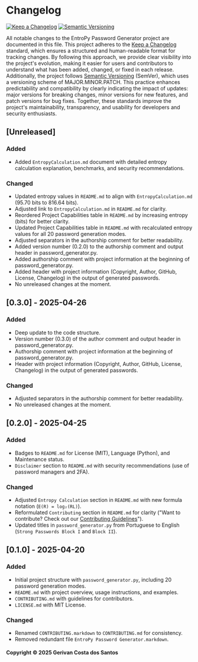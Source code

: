 # Changelog

[![Keep a Changelog](https://img.shields.io/badge/Keep%20a%20Changelog-1.0.0-orange)](https://keepachangelog.com/en/1.0.0/)
[![Semantic Versioning](https://img.shields.io/badge/Semantic%20Versioning-2.0.0-blue)](https://semver.org/spec/v2.0.0.html)

All notable changes to the EntroPy Password Generator project are documented in this file. This project adheres to the [Keep a Changelog](https://keepachangelog.com/en/1.0.0/) standard, which ensures a structured and human-readable format for tracking changes. By following this approach, we provide clear visibility into the project's evolution, making it easier for users and contributors to understand what has been added, changed, or fixed in each release. Additionally, the project follows [Semantic Versioning](https://semver.org/spec/v2.0.0.html) (SemVer), which uses a versioning scheme of MAJOR.MINOR.PATCH. This practice enhances predictability and compatibility by clearly indicating the impact of updates: major versions for breaking changes, minor versions for new features, and patch versions for bug fixes. Together, these standards improve the project's maintainability, transparency, and usability for developers and security enthusiasts.

## [Unreleased]
### Added
- Added `EntropyCalculation.md` document with detailed entropy calculation explanation, benchmarks, and security recommendations.

### Changed
- Updated entropy values in `README.md` to align with `EntropyCalculation.md` (95.70 bits to 816.64 bits).
- Adjusted link to `EntropyCalculation.md` in `README.md` for clarity.
- Reordered Project Capabilities table in `README.md` by increasing entropy (bits) for better clarity.
- Updated Project Capabilities table in `README.md` with recalculated entropy values for all 20 password generation modes.
- Adjusted separators in the authorship comment for better readability.
- Added version number (0.2.0) to the authorship comment and output header in password_generator.py.
- Added authorship comment with project information at the beginning of password_generator.py.
- Added header with project information (Copyright, Author, GitHub, License, Changelog) in the output of generated passwords.
- No unreleased changes at the moment.

## [0.3.0] - 2025-04-26
### Added
- Deep update to the code structure.
- Version number (0.3.0) of the author comment and output header in password_generator.py.
- Authorship comment with project information at the beginning of password_generator.py.
- Header with project information (Copyright, Author, GitHub, License, Changelog) in the output of generated passwords.

### Changed
- Adjusted separators in the authorship comment for better readability.
- No unreleased changes at the moment.

## [0.2.0] - 2025-04-25
### Added
- Badges to `README.md` for License (MIT), Language (Python), and Maintenance status.
- `Disclaimer` section to `README.md` with security recommendations (use of password managers and 2FA).

### Changed
- Adjusted `Entropy Calculation` section in `README.md` with new formula notation (`E(R) = log₂(RL)`).
- Reformulated `Contributing` section in `README.md` for clarity ("Want to contribute? Check out our [Contributing Guidelines](...)").
- Updated titles in `password_generator.py` from Portuguese to English (`Strong Passwords Block I` and `Block II`).

## [0.1.0] - 2025-04-20
### Added
- Initial project structure with `password_generator.py`, including 20 password generation modes.
- `README.md` with project overview, usage instructions, and examples.
- `CONTRIBUTING.md` with guidelines for contributors.
- `LICENSE.md` with MIT License.

### Changed
- Renamed `CONTRIBUTING.markdown` to `CONTRIBUTING.md` for consistency.
- Removed redundant file `EntroPy Password Generator.markdown`.

#### Copyright © 2025 Gerivan Costa dos Santos